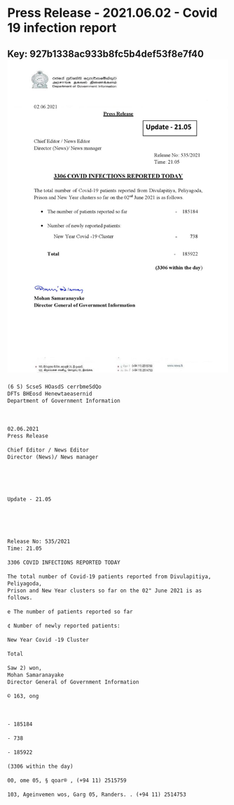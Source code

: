 # Press Release - 2021.06.02 - Covid 19 infection report 
Key: 927b1338ac933b8fc5b4def53f8e7f40 
![img](img/927b1338ac933b8fc5b4def53f8e7f40.jpg)
---
```
(6 S) ScseS HOasdS cerrbmeSdQo
DFTs BHEosd Henewtaeasernid
Department of Government Information

 

02.06.2021
Press Release

Chief Editor / News Editor
Director (News)/ News manager

 

 

Update - 21.05

 

 

Release No: 535/2021
Time: 21.05

3306 COVID INFECTIONS REPORTED TODAY

The total number of Covid-19 patients reported from Divulapitiya, Peliyagoda,
Prison and New Year clusters so far on the 02" June 2021 is as follows.

e The number of patients reported so far

¢ Number of newly reported patients:

New Year Covid -19 Cluster

Total

Saw 2) won,
Mohan Samaranayake
Director General of Government Information

© 163, ong

 

- 185184

- 738

- 185922

(3306 within the day)

00, ome 05, § qoar® , (+94 11) 2515759

103, Ageinvemen wos, Garg 05, Randers. . (+94 11) 2514753

```
